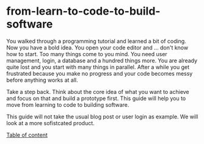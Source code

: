 # from-learn-to-code-to-build-software

You walked through a programming tutorial and learned a bit of coding. Now you have a bold idea. You open your code editor and ... don't know how to start.
Too many things come to you mind. You need user management, login, a database and a hundred things more. You are already quite lost and you start with many things in parallel. After a while you get frustrated because you make no progress and your code becomes messy before anything works at all.

Take a step back. Think about the core idea of what you want to achieve and focus on that and build a prototype first. This guide will help you to move from learning to code to building software.

This guide will not take the usual blog post or user login as example. We will look at a more sofistcated product.

[Table of content](001_toc.md)
